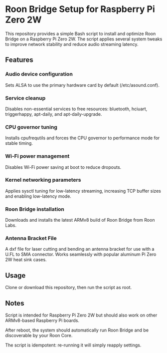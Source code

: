 # Roon Bridge Setup for Raspberry Pi Zero 2W

This repository provides a simple Bash script to install and optimize Roon Bridge on a Raspberry Pi Zero 2W.
The script applies several system tweaks to improve network stability and reduce audio streaming latency.

## Features

### Audio device configuration
Sets ALSA to use the primary hardware card by default (/etc/asound.conf).

### Service cleanup
Disables non-essential services to free resources:
bluetooth, hciuart, triggerhappy, apt-daily, and apt-daily-upgrade.

### CPU governor tuning
Installs cpufrequtils and forces the CPU governor to performance mode for stable timing.

### Wi-Fi power management
Disables Wi-Fi power saving at boot to reduce dropouts.

### Kernel networking parameters
Applies sysctl tuning for low-latency streaming, increasing TCP buffer sizes and enabling low-latency mode.

### Roon Bridge installation
Downloads and installs the latest ARMv8 build of Roon Bridge from Roon Labs.

### Antenna Bracket File
A dxf file for laser cutting and bending an antenna bracket for use with a U.FL to SMA connector. Works seamlessly with popular aluminum Pi Zero 2W heat sink cases.

## Usage

Clone or download this repository, then run the script as root.

## Notes

Script is intended for Raspberry Pi Zero 2W but should also work on other ARMv8-based Raspberry Pi boards.

After reboot, the system should automatically run Roon Bridge and be discoverable by your Roon Core.

The script is idempotent: re-running it will simply reapply settings.
